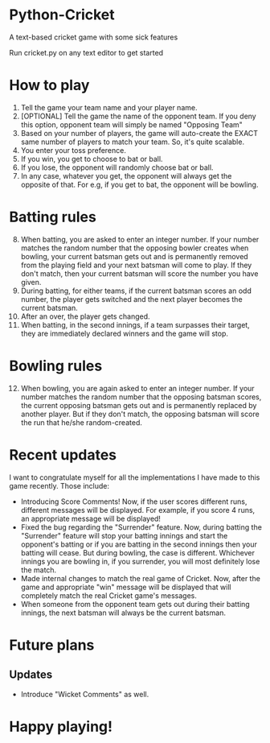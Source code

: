 # Python-Cricket
A text-based cricket game with some sick features 

Run cricket.py on any text editor to get started

# How to play
1) Tell the game your team name and your player name.
2) [OPTIONAL] Tell the game the name of the opponent team. If you deny this option, opponent team will simply be named "Opposing Team"
3) Based on your number of players, the game will auto-create the EXACT same number of players to match your team. So, it's quite scalable.
4) You enter your toss preference.
5) If you win, you get to choose to bat or ball.
6) If you lose, the opponent will randomly choose bat or ball.
7) In any case, whatever you get, the opponent will always get the opposite of that. For e.g, if you get to bat, the opponent will be bowling.

# Batting rules
8) When batting, you are asked to enter an integer number. If your number matches the random number that the opposing bowler creates when bowling, your current batsman gets out and is permanently removed from the playing field and your next batsman will come to play. If they don't match, then your current batsman will score the number you have given.
9) During batting, for either teams, if the current batsman scores an odd number, the player gets switched and the next player becomes the current batsman.
10) After an over, the player gets changed.
11) When batting, in the second innings, if a team surpasses their target, they are immediately declared winners and the game will stop.

# Bowling rules
12) When bowling, you are again asked to enter an integer number. If your number matches the random number that the opposing batsman scores, the current opposing batsman gets out and is permanently replaced by another player. But if they don't match, the opposing batsman will score the run that he/she random-created.

# Recent updates
I want to congratulate myself for all the implementations I have made to this game recently. Those include:
* Introducing Score Comments! Now, if the user scores different runs, different messages will be displayed. For example, if you score 4 runs, an appropriate message will be displayed!
* Fixed the bug regarding the "Surrender" feature. Now, during batting the "Surrender" feature will stop your batting innings and start the opponent's batting or if you are batting in the second innings then your batting will cease. But during bowling, the case is different. Whichever innings you are bowling in, if you surrender, you will most definitely lose the match.
* Made internal changes to match the real game of Cricket. Now, after the game and appropriate "win" message will be displayed that will completely match the real Cricket game's messages.
* When someone from the opponent team gets out during their batting innings, the next batsman will always be the current batsman.

# Future plans
## Updates
* Introduce "Wicket Comments" as well.


# Happy playing!

